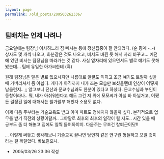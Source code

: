 ```yaml
---
layout: page
permalink: /old_posts/200503262336/
---
```


## 팀배치는 언제 나려나

금요일에는 팀장님 이사하느라 짐 빼시는 통에 정신집중이 잘 안되었다. (순 핑계 -_-)
상자도 몇 개씩 나오고, 화분같은 것도 나오고, 비서도 바뀐 듯 해서 자리 바꾸고...
예전에 있던 비서는 팀장님을 따라가는 것 같다.
사실 옆자리에 있으면서도 별로 얘기도 못해봤는데... 팀에 유일한 아가씨한테 (흑)

원래 팀장님은 말은 별로 없으시지만 나름대로 얼굴도 익히고 조금 얘기도 트일까 싶을 때 가버리셔서 좀 아쉽다. 게다가 아직까지 내가 조는 모습만 보셨을텐데 인상이 어떻게 남을런지.. ;;
알고보니 전산과 문교수님과도 친분이 있다고 하셨다. 문교수님과 부인이 동창이라나..
뭐, 내가 아쉬워한다고 해도 그건 저 위에 모모씨가 아실 바 아닐거고, 어쨌든 결정된 일에 대해서는 왈가왈부 해봤자 소용도 없다.

이제 다음 주부터는 기술교육도 받고 아마 파트도 정해지지 않을까 싶다.
본격적으로 업무를 받기 직전의 상황이랄까.. 그야말로 최후의 최후의 일각이 될 지도..
시간 있을 때 공부도 좀 더 해놓고 집에도 일찍 들어와야지.
다음주는 무조건 칼퇴근이닷!! 

... 이렇게 써놓고 생각해보니 기술교육 끝나면 당연히 같은 연구원 형들하고 모일 것이라는 걸 깨달았다. 바보같으니.





- 2005/03/26 23:36 작성